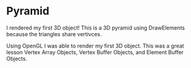# Pyramid
I rendered my first 3D object!
This is a 3D pyramid using DrawElements because the triangles share vertivces. 

Using OpenGL I was able to render my first 3D object. 
This was a great lesson Vertex Array Objects, Vertex Buffer Objects, and Element Buffer Objects.
